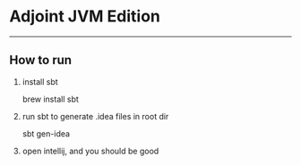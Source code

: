 Adjoint JVM Edition
======
---

How to run
-----

1. install sbt

	brew install sbt

2. run sbt to generate .idea files in root dir

	sbt gen-idea
	
3. open intellij, and you should be good
	

	

